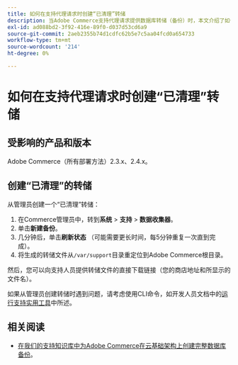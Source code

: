 ```yaml
---
title: 如何在支持代理请求时创建“已清理”转储
description: 当Adobe Commerce支持代理请求提供数据库转储（备份）时，本文介绍了如何从Adobe Commerce管理员创建“已清理”数据库转储（备份）和代码。 此转储不包括您的媒体文件，以加快处理过程并生成更小的文件。 在进行数据库备份时，所有敏感数据都将进行哈希处理。
exl-id: ad088bd2-3f92-416e-89f0-d037d53cd6a9
source-git-commit: 2aeb2355b74d1cdfc62b5e7c5aa04fcd0a654733
workflow-type: tm+mt
source-wordcount: '214'
ht-degree: 0%

---
```


# 如何在支持代理请求时创建“已清理”转储


## 受影响的产品和版本

Adobe Commerce（所有部署方法）2.3.x、2.4.x。

## 创建“已清理”的转储

从管理员创建一个“已清理”转储：

1. 在Commerce管理员中，转到&#x200B;**系统** > **支持** > **数据收集器**。
1. 单击&#x200B;**新建备份**。
1. 几分钟后，单击&#x200B;**刷新状态** （可能需要更长时间，每5分钟重复一次直到完成）。
1. 将生成的转储文件从`/var/support`目录重定位到Adobe Commerce根目录。

然后，您可以向支持人员提供转储文件的直接下载链接（您的商店地址和所显示的文件名）。

如果从管理员创建转储时遇到问题，请考虑使用CLI命令，如开发人员文档中的[运行支持实用工具](https://experienceleague.adobe.com/zh-hans/docs/commerce-operations/configuration-guide/cli/run-support-utilities)中所述。

## 相关阅读

* [在我们的支持知识库中为Adobe Commerce在云基础架构上创建完整数据库备份](/help/how-to/general/create-database-dump-on-cloud.md)。
